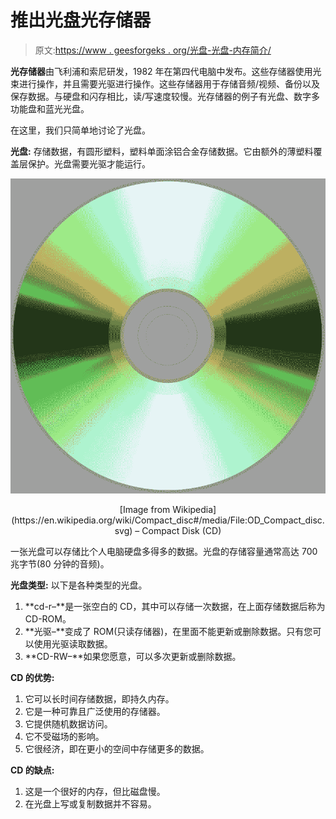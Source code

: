 # 推出光盘光存储器

> 原文:[https://www . geesforgeks . org/光盘-光盘-内存简介/](https://www.geeksforgeeks.org/introduction-of-compact-disk-cd-optical-memory/)

**光存储器**由飞利浦和索尼研发，1982 年在第四代电脑中发布。这些存储器使用光束进行操作，并且需要光驱进行操作。这些存储器用于存储音频/视频、备份以及保存数据。与硬盘和闪存相比，读/写速度较慢。光存储器的例子有光盘、数字多功能盘和蓝光光盘。

在这里，我们只简单地讨论了光盘。

**光盘:**
存储数据，有圆形塑料，塑料单面涂铝合金存储数据。它由额外的薄塑料覆盖层保护。光盘需要光驱才能运行。

![](img/a479cfff812aa4468b8165d3fb946921.png)

<center>[Image from Wikipedia](https://en.wikipedia.org/wiki/Compact_disc#/media/File:OD_Compact_disc.svg) – Compact Disk (CD)</center>

一张光盘可以存储比个人电脑硬盘多得多的数据。光盘的存储容量通常高达 700 兆字节(80 分钟的音频)。

**光盘类型:**
以下是各种类型的光盘。

1.  **cd-r–**是一张空白的 CD，其中可以存储一次数据，在上面存储数据后称为 CD-ROM。
2.  **光驱–**变成了 ROM(只读存储器)，在里面不能更新或删除数据。只有您可以使用光驱读取数据。
3.  **CD-RW–**如果您愿意，可以多次更新或删除数据。

**CD 的优势:**

1.  它可以长时间存储数据，即持久内存。
2.  它是一种可靠且广泛使用的存储器。
3.  它提供随机数据访问。
4.  它不受磁场的影响。
5.  它很经济，即在更小的空间中存储更多的数据。

**CD 的缺点:**

1.  这是一个很好的内存，但比磁盘慢。
2.  在光盘上写或复制数据并不容易。
